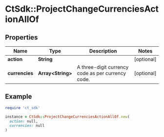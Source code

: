 # CtSdk::ProjectChangeCurrenciesActionAllOf

## Properties

| Name | Type | Description | Notes |
| ---- | ---- | ----------- | ----- |
| **action** | **String** |  | [optional] |
| **currencies** | **Array&lt;String&gt;** | A three-digit currency code as per currency code. | [optional] |

## Example

```ruby
require 'ct_sdk'

instance = CtSdk::ProjectChangeCurrenciesActionAllOf.new(
  action: null,
  currencies: null
)
```

